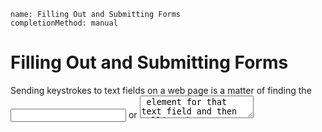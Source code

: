 ```ngMeta
name: Filling Out and Submitting Forms
completionMethod: manual
```
# Filling Out and Submitting Forms
Sending keystrokes to text fields on a web page is a matter of finding the <input> or <textarea> element for that text field and then calling the send_keys() method. For example, enter the following into the interactive shell:

```python
>>> from selenium import webdriver
>>> browser = webdriver.Firefox()
>>> browser.get('https://mail.yahoo.com')
>>> emailElem = browser.find_element_by_id('login-username')
>>> emailElem.send_keys('not_my_real_email')
>>> passwordElem = browser.find_element_by_id('login-passwd')
>>> passwordElem.send_keys('12345')
>>> passwordElem.submit()
```
As long as Gmail hasn’t changed the id of the Username and Password text fields since this book was published, the previous code will fill in those text fields with the provided text. (You can always use the browser’s inspector to verify the id.) Calling the submit() method on any element will have the same result as clicking the Submit button for the form that element is in. (You could have just as easily called emailElem.submit(), and the code would have done the same thing.)

# Sending Special Keys
Selenium has a module for keyboard keys that are impossible to type into a string value, which function much like escape characters. These values are stored in attributes in the selenium.webdriver.common.keys module. Since that is such a long module name, it’s much easier to run from selenium.webdriver.common.keys import Keys at the top of your program; if you do, then you can simply write Keys anywhere you’d normally have to write selenium.webdriver.common.keys. Table 11-5 lists the commonly used Keys variables.

Table 11-5. Commonly Used Variables in the selenium.webdriver.common.keys Module

Attributes 												Meanings

Keys.DOWN, Keys.UP, Keys.LEFT, Keys.RIGHT 				The keyboard arrow keys

Keys.ENTER, Keys.RETURN 								The ENTER and RETURN keys

Keys.HOME, Keys.END, Keys.PAGE_DOWN, Keys.PAGE_UP 		The home, end, pagedown, and pageup keys

Keys.ESCAPE, Keys.BACK_SPACE, Keys.DELETE                The ESC, BACKSPACE, and DELETE keys

Keys.F1, Keys.F2,..., Keys.F12                           The F1 to F12 keys at the top of the keyboard

Keys.TAB                                                 The TAB key

For example, if the cursor is not currently in a text field, pressing the HOME and END keys will scroll the browser to the top and bottom of the page, respectively. Enter the following into the interactive shell, and notice how the send_keys() calls scroll the page:

```python
>>> from selenium import webdriver
>>> from selenium.webdriver.common.keys import Keys
>>> browser = webdriver.Firefox()
>>> browser.get('http://nostarch.com')
>>> htmlElem = browser.find_element_by_tag_name('html')
>>> htmlElem.send_keys(Keys.END)     # scrolls to bottom
>>> htmlElem.send_keys(Keys.HOME)    # scrolls to top
```
The <html> tag is the base tag in HTML files: The full content of the HTML file is enclosed within the <html> and </html> tags. Calling browser.find_element_by_tag_name('html') is a good place to send keys to the general web page. This would be useful if, for example, new content is loaded once you’ve scrolled to the bottom of the page.

